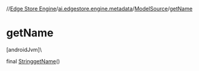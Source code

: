 //[Edge Store Engine](../../../index.md)/[ai.edgestore.engine.metadata](../index.md)/[ModelSource](index.md)/[getName](get-name.md)

# getName

[androidJvm]\

final [String](https://developer.android.com/reference/kotlin/java/lang/String.html)[getName](get-name.md)()
